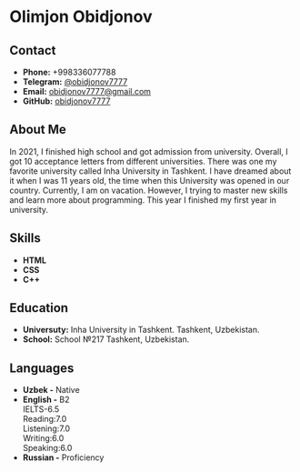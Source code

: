 Olimjon Obidjonov
=====
Contact
---
- __Phone:__ +998336077788
- __Telegram:__ [@obidjonov7777](https://t.me/obidjonov7777)
- __Email:__ obidjonov7777@gmail.com
- __GitHub:__ [obidjonov7777](https://github.com/obidjonov7777)

About Me
---
<p>In 2021, I finished high school and got admission from university. Overall, I got 10 acceptance letters from different universities.
There was one my favorite university called Inha University in Tashkent. I have dreamed about it when I was 11 years old, 
the time when this University was opened in our country. 
Currently, I am on vacation. However, I trying to master new skills and learn more about programming.
This year I finished my first year in university. </p>

Skills
---
- __HTML__
- __CSS__
- __C++__

Education
---
- __Universuty:__ Inha University in Tashkent. Tashkent, Uzbekistan.
- __School:__ School №217 Tashkent, Uzbekistan.

Languages
---
- __Uzbek -__ Native
- __English -__ B2
 <br>IELTS-6.5
 <br>Reading:7.0
 <br>Listening:7.0
 <br>Writing:6.0
 <br>Speaking:6.0
- __Russian -__ Proficiency



